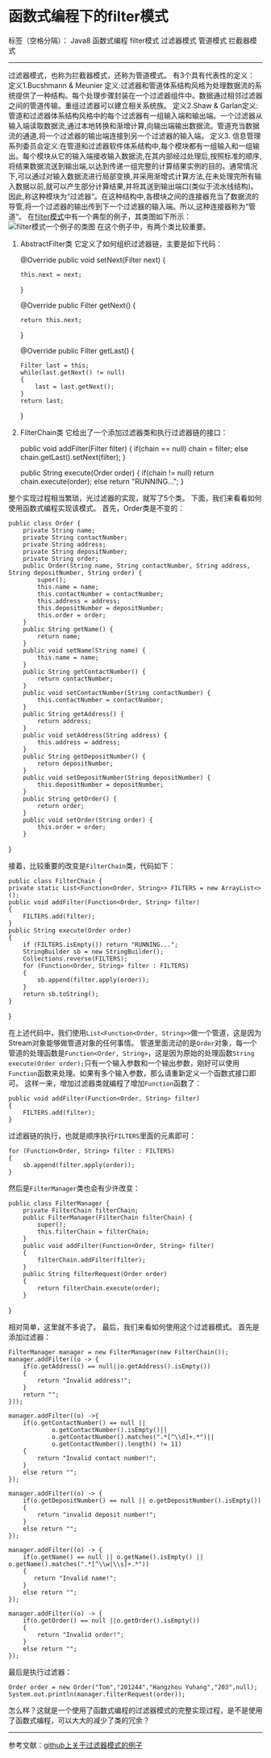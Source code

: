 ﻿# 函数式编程下的filter模式

标签（空格分隔）： Java8 函数式编程 filter模式 过滤器模式 管道模式 拦截器模式

---
过滤器模式，也称为拦截器模式，还称为管道模式。
有3个具有代表性的定义：
定义1.Bucshmann & Meunier 定义:过滤器和管道体系结构风格为处理数据流的系统提供了一种结构。每个处理步骤封装在一个过滤器组件中。数据通过相邻过滤器之间的管道传输。重组过滤器可以建立相关系统族。
定义2.Shaw & Garlan定义: 管道和过滤器体系结构风格中的每个过滤器有一组输入端和输出端。一个过滤器从输入端读取数据流,通过本地转换和渐增计算,向输出端输出数据流。管道充当数据流的通道,将一个过滤器的输出端连接到另一个过滤器的输入端。
定义3. 信息管理系列委员会定义:在管道和过滤器软件体系结构中,每个模块都有一组输入和一组输出。每个模块从它的输入端接收输入数据流,在其内部经过处理后,按照标准的顺序,将结果数据流送到输出端,以达到传递一组完整的计算结果实例的目的。通常情况下,可以通过对输入数据流进行局部变换,并采用渐增式计算方法,在未处理完所有输入数据以前,就可以产生部分计算结果,并将其送到输出端口(类似于流水线结构)。因此,称这种模块为“过滤器“。在这种结构中,各模块之间的连接器充当了数据流的导管,将一个过滤器的输出传到下一个过滤器的输入端。所以,这种连接器称为“管道”。
在[filter模式][1]中有一个典型的例子，其类图如下所示：
![filter模式一个例子的类图][2]
在这个例子中，有两个类比较重要。

 1. AbstractFilter类
 它定义了如何组织过滤器链，主要是如下代码：

    @Override
	public void setNext(Filter next) {
		
		this.next = next;
		
	}
	
	@Override
	public Filter getNext() {
		
		return this.next;
		
	}
	
	@Override
	public Filter getLast() {

		Filter last = this;
		while(last.getNext() != null)
		{
			last = last.getNext();
		}
		return last;
	}
	

 2. FilterChain类
 它给出了一个添加过滤器类和执行过滤器链的接口：

    public void addFilter(Filter filter)
	{
		if(chain == null) chain = filter;
		else chain.getLast().setNext(filter);
	}
	
	public String execute(Order order)
	{
		if(chain != null) return chain.execute(order);
		else return "RUNNING...";
	}
	
整个实现过程相当繁琐，光过滤器的实现，就写了5个类。
下面，我们来看看如何使用函数式编程实现该模式。
首先，Order类是不变的：

    public class Order {
	    private String name;
	    private String contactNumber;
	    private String address;
	    private String depositNumber;
	    private String order;
	    public Order(String name, String contactNumber, String address, String depositNumber, String order) {
		    super();
		    this.name = name;
		    this.contactNumber = contactNumber;
		    this.address = address;
		    this.depositNumber = depositNumber;
		    this.order = order;
	    }
	    public String getName() {
		    return name;
	    }
	    public void setName(String name) {
		    this.name = name;
	    }
	    public String getContactNumber() {
		    return contactNumber;
	    }
	    public void setContactNumber(String contactNumber) {
		    this.contactNumber = contactNumber;
	    }
	    public String getAddress() {
		    return address;
	    }
	    public void setAddress(String address) {
		    this.address = address;
	    }
	    public String getDepositNumber() {
		    return depositNumber;
	    }
	    public void setDepositNumber(String depositNumber) {
		    this.depositNumber = depositNumber;
	    }
	    public String getOrder() {
		    return order;
	    }
	    public void setOrder(String order) {
		    this.order = order;
	    }
}

接着，比较重要的改变是`FilterChain`类，代码如下：

    public class FilterChain {
    private static List<Function<Order, String>> FILTERS = new ArrayList<>();
    public void addFilter(Function<Order, String> filter)
    {
        FILTERS.add(filter);
    }
    public String execute(Order order)
    {
        if (FILTERS.isEmpty()) return "RUNNING...";
        StringBuilder sb = new StringBuilder();
        Collections.reverse(FILTERS);
        for (Function<Order, String> filter : FILTERS)
        {
            sb.append(filter.apply(order));
        }
        return sb.toString();
    }
}

在上述代码中，我们使用`List<Function<Order, String>>`做一个管道，这是因为Stream对象能够做管道对象的任何事情。
管道里面流动的是`Order`对象，每一个管道的处理函数是`Function<Order, String>`，这是因为原始的处理函数`String execute(Order order);`只有一个输入参数和一个输出参数，刚好可以使用`Function`函数来处理。如果有多个输入参数，那么请重新定义一个函数式接口即可。
这样一来，增加过滤器类就编程了增加`Function`函数了：

    public void addFilter(Function<Order, String> filter)
    {
        FILTERS.add(filter);
    }
过滤器链的执行，也就是顺序执行`FILTERS`里面的元素即可：

    for (Function<Order, String> filter : FILTERS)
    {
        sb.append(filter.apply(order));
    }
然后是`FilterManager`类也会有少许改变：

    public class FilterManager {
	    private FilterChain filterChain;
	    public FilterManager(FilterChain filterChain) {
		    super();
		    this.filterChain = filterChain;
	    }
	    public void addFilter(Function<Order, String> filter)
	    {
		    filterChain.addFilter(filter);
	    }
	    public String filterRequest(Order order)
	    {
		    return filterChain.execute(order);
	    }
}

相对简单，这里就不多说了。
最后，我们来看如何使用这个过滤器模式。
首先是添加过滤器：

    FilterManager manager = new FilterManager(new FilterChain());
    manager.addFilter((o -> {
        if(o.getAddress() == null||o.getAddress().isEmpty())
        {
            return "Invalid address!";
        }
        return "";
    }));
    
    manager.addFilter((o) ->{
        if(o.getContactNumber() == null ||
                o.getContactNumber().isEmpty()||
                o.getContactNumber().matches(".*[^\\d]+.*")||
                o.getContactNumber().length() != 11)
        {
            return "Invalid contact number!";
        }
        else return "";
    });
    
    manager.addFilter((o) -> {
        if(o.getDepositNumber() == null || o.getDepositNumber().isEmpty())
        {
            return "invalid deposit number!";
        }
        else return "";
    });
    
    manager.addFilter((o) -> {
        if(o.getName() == null || o.getName().isEmpty() || o.getName().matches(".*[^\\w|\\s]+.*"))
        {
           return "Invalid name!";
        }
        else return "";
    });
    
    manager.addFilter((o) -> {
        if(o.getOrder() == null ||o.getOrder().isEmpty())
        {
            return "Invalid order!";
        }
        else return "";
    });
    
最后是执行过滤器：

    Order order = new Order("Tom","201244","Hangzhou Yuhang","203",null);
    System.out.println(manager.filterRequest(order));
怎么样？这就是一个使用了函数式编程的过滤器模式的完整实现过程，是不是使用了函数式编程，可以大大的减少了类的冗余？


----------
参考文献：[github上关于过滤器模式的例子][3]


  [1]: https://github.com/iluwatar/java-design-patterns/tree/master/intercepting-filter
  [2]: https://raw.githubusercontent.com/iluwatar/java-design-patterns/master/intercepting-filter/etc/intercepting-filter.png
  [3]: https://github.com/iluwatar/java-design-patterns/tree/master/intercepting-filter